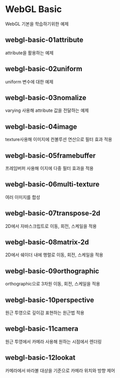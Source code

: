 # WebGL Basic

WebGL 기본을 학습하기위한 예제

## webgl-basic-01attribute

attribute을 활용하는 예제

## webgl-basic-02uniform

uniform 변수에 대한 예제

## webgl-basic-03nomalize

varying 사용해 attribute 값을 전달하는 예제

## webgl-basic-04image

texture사용해 이미지에 컨볼루션 연산으로 필터 효과 적용

## webgl-basic-05framebuffer

프레임버퍼 사용해 이지에 다중 필터 효과을 적용

## webgl-basic-06multi-texture

여러 이미지를 합성

## webgl-basic-07transpose-2d

2D에서 자바스크립트로 이동, 회전, 스케일을 적용

## webgl-basic-08matrix-2d

2D에서 쉐이더 내에 행렬로 이동, 회전, 스케일을 적용

## webgl-basic-09orthographic

orthographic으로 3차원 이동, 회전, 스케일을 적용

## webgl-basic-10perspective

원근 투영으로 깊이감 표현하는 원근법 적용

## webgl-basic-11camera

원근 투영에서 카메라 사용해 원하는 시점에서 렌더링

## webgl-basic-12lookat

카메라에서 바라볼 대상을 기준으로 카메라 위치와 방향 제어

